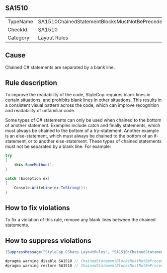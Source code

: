 ﻿## SA1510

<table>
<tr>
  <td>TypeName</td>
  <td>SA1510ChainedStatementBlocksMustNotBePrecededByBlankLine</td>
</tr>
<tr>
  <td>CheckId</td>
  <td>SA1510</td>
</tr>
<tr>
  <td>Category</td>
  <td>Layout Rules</td>
</tr>
</table>

## Cause

Chained C# statements are separated by a blank line.

## Rule description

To improve the readability of the code, StyleCop requires blank lines in certain situations, and prohibits blank lines in other situations. This results in a consistent visual pattern across the code, which can improve recognition and readability of unfamiliar code.

Some types of C# statements can only be used when chained to the bottom of another statement. Examples include catch and finally statements, which must always be chained to the bottom of a try-statement. Another example is an else-statement, which must always be chained to the bottom of an if-statement, or to another else-statement. These types of chained statements must not be separated by a blank line. For example:

```csharp
try
{
    this.SomeMethod();
}

catch (Exception ex)
{
    Console.WriteLine(ex.ToString());
}
```

## How to fix violations

To fix a violation of this rule, remove any blank lines between the chained statements.

## How to suppress violations

```csharp
[SuppressMessage("StyleCop.CSharp.LayoutRules", "SA1510:ChainedStatementBlocksMustNotBePrecededByBlankLine", Justification = "Reviewed.")]
```

```csharp
#pragma warning disable SA1510 // ChainedStatementBlocksMustNotBePrecededByBlankLine
#pragma warning restore SA1510 // ChainedStatementBlocksMustNotBePrecededByBlankLine
```
